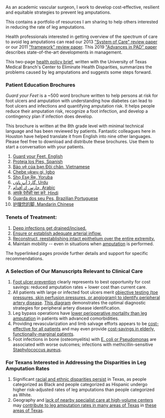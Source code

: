 <head>
<!-- Global site tag (gtag.js) - Google Analytics -->
<script async src="https://www.googletagmanager.com/gtag/js?id=G-YPLVGC5FDP"></script>
<script>
  window.dataLayer = window.dataLayer || [];
  function gtag(){dataLayer.push(arguments);}
  gtag('js', new Date());

  gtag('config', 'G-YPLVGC5FDP');
</script>
</head>

As an academic vascular surgeon, I work to develop cost-effective, resilient and equitable strategies to prevent leg amputations.

This contains a portfolio of resources I am sharing to help others interested in reducing the rate of leg amputations. 

Health professionals interested in getting overview of the spectrum of care to avoid leg amputations can read our 2013 ["System of Care" review paper](https://github.com/nealbarshes/nealbarshes.github.io/blob/main/articles/Barshes%2C%20system%20of%20care%202013.pdf) or our 2011 ["framework" review paper](https://github.com/nealbarshes/nealbarshes.github.io/blob/main/articles/Barshes%2C%20framework%20for%20foot%20keeping.pdf). This 2019 ["Advances in PAD" paper](https://github.com/nealbarshes/nealbarshes.github.io/blob/main/articles/Barshes%20%26%20Grant%2C%20PAD%20advances%202019.pdf) describes state-of-the-art developments in management.

This two-page [health policy brief](https://github.com/nealbarshes/nealbarshes.github.io/blob/main/articles/UTMB%20CEHB%20brief%201602%2C%20amputation%20disparities.pdf), written with the University of Texas Medical Branch's Center to Eliminate Health Disparities, summarizes the problems caused by leg amputations and suggests some steps forward. 


### Patient Education Brochures

<i>Guard your Feet</i> is a ~500 word brochure written to help persons at risk for foot ulcers and amputation with understanding how diabetes can lead to foot ulcers and infections and quantifying amputation risk. It helps people reduce their amputation risk, recognize a foot infection, and develop a contingency plan if infection does develop.

This brochure is written at the 8th grade level with minimal technical language and has been reviewed by patients. Fantastic colleagues here in Houston have helped translate it from English into nine other languages. Please feel free to download and distribute these brochures. Use them to start a conversation with your patients.

1.  [Guard your Feet, English](https://github.com/nealbarshes/nealbarshes.github.io/blob/main/brochures/01%20Guard%20your%20Feet%20%5BENGLISH%5D.pdf)
2.  [Proteja los Pies, Spanish](https://github.com/nealbarshes/nealbarshes.github.io/blob/main/brochures/02%20Protega%20los%20Pies%20%5BSpanish%5D.pdf)
3.  [Bảo vệ của bạn Đôi chân, Vietnamese](https://github.com/nealbarshes/nealbarshes.github.io/blob/main/brochures/03%20B%E1%BA%A3o%20v%E1%BB%87%20c%E1%BB%A7a%20b%E1%BA%A1n%20%C4%90%C3%B4i%20ch%C3%A2n%20%5BVietnamese%2C%20Pham%20family%5D.pdf)
4.  [Chebe ụkwụ gị, Igbo](https://github.com/nealbarshes/nealbarshes.github.io/blob/main/brochures/04%20Chebe%20%E1%BB%A5kw%E1%BB%A5%20g%E1%BB%8B%20%5BIgbo%2C%20Onuoha%5D.pdf)
5.  [Shọ Ẹsẹ Rẹ, Yoruba](https://github.com/nealbarshes/nealbarshes.github.io/blob/main/brochures/05%20Sh%E1%BB%8D%20%E1%BA%B8s%E1%BA%B9%20R%E1%BA%B9%20%5BYoruba%2C%20Vaughn%20family%5D.pdf)
6.  [گارڈ آپ پاؤں, Urdu](https://github.com/nealbarshes/nealbarshes.github.io/blob/main/brochures/06%20Guard%20your%20Feet%20%5BUrdu%5D.pdf)
7.  [حارس ك أقدام, Arabic](https://github.com/nealbarshes/nealbarshes.github.io/blob/main/brochures/07%20Guard%20your%20Feet%20%5BArabic%2C%20Khouqeer%5D.pdf)
8.  [आपके पेरोंकी रक्षा करे, Hindi](https://github.com/nealbarshes/nealbarshes.github.io/blob/main/brochures/08%20Guard%20your%20Feet%20%5BHindi%2C%20Zope%5D.pdf)
9.  [Guarda dos seu Pes, Brazilian Portuguese](https://github.com/nealbarshes/nealbarshes.github.io/blob/main/brochures/09%20Guarda%20dos%20seu%20Pes%20%5BPortuguese%2C%20Branco%5D.pdf)
10. [护理您的脚, Mandarin Chinese](https://github.com/nealbarshes/nealbarshes.github.io/blob/main/brochures/10%20Guard%20your%20Feet%20%5BChinese%2C%20Chen%5D.pdf)


### Tenets of Treatment:
1. [Deep infections get drained/incised.](https://nealbarshes.github.io/FootInfection/) 
2. [Ensure or establish adequate arterial inflow.](https://nealbarshes.github.io/PAD/)
3. [Reconstruct, reestablishing intact epithelium over the entire extremity.](https://nealbarshes.github.io/FootHealing/)
4. Maintain mobility  -- even in situations when [amputation](https://nealbarshes.github.io/LegAmputation/) is performed.

The hyperlinked pages provide further details and support for specific recommendations.


### A Selection of Our Manuscripts Relevant to Clinical Care 

1. [Foot ulcer prevention](https://github.com/nealbarshes/nealbarshes.github.io/blob/main/articles/Barshes%2C%20DFU%20prevention%20cost-savings.pdf) clearly represents to best opportunity for cost savings: reduced amputation rates + lower cost than current care. 
2. All patients with large or infected foot ulcers merit [objective testing (toe pressures, skin perfusion pressures, or angiogram) to identify peripheral artery disease](https://github.com/nealbarshes/nealbarshes.github.io/blob/main/articles/Barshes%2C%20PAD%20identification%20strategies.pdf). [This diagram](https://github.com/nealbarshes/nealbarshes.github.io/blob/main/assets/PADalgorithm1.jpg) demonstrates the optimal diagnostic strategies for peripheral artery disease identification.
3. Leg bypass operations have [lower perioperative mortality than leg amputation](https://github.com/nealbarshes/nealbarshes.github.io/blob/main/articles/BarshesAmpVsBypassRisk.pdf) in patients with advanced comorbidities.
3. Providing revascularization and limb salvage efforts appears to be [cost-effective for all patients](https://github.com/nealbarshes/nealbarshes.github.io/blob/main/articles/Barshes%2C%20MOVIE%20analysis.pdf) and may even provide [cost-savings in elderly, functionally-marginal patients](https://github.com/nealbarshes/nealbarshes.github.io/blob/main/articles/Barshes%2C%20marginal%20patient%20bypass.pdf).
4. Foot infections in bone (osteomyelitis) with [E. coli or Pseudomonas](https://github.com/nealbarshes/nealbarshes.github.io/blob/main/articles/Barshes%2C%20DFO%20treatment%20failure.pdf) are associated with worse outcomes; infections with methicillin-sensitive [Staphylococcus aureus](https://github.com/nealbarshes/nealbarshes.github.io/blob/main/articles/Ashong%2C%20MRSA%20osteomyelitis%202016.pdf). 

### For Texans Interested in Addressing the Disparities in Leg Amputation Rates

1. Significant [racial and ethnic disparities persist](https://github.com/nealbarshes/nealbarshes.github.io/blob/main/articles/Barshes%2C%20TX%20disparities%20NIHMS.pdf) in Texas, as people categorized as Black and people categorized as Hispanic undergo higher risk-adjusted rates of leg amputations than people categorized as White.
2. Geography and [lack of nearby specialist care at high-volume centers](https://github.com/nealbarshes/nealbarshes.github.io/blob/main/assets/volume-ratio%20relationship%20v2.jpg) may [contribute to leg amputation rates in many areas of Texas](https://github.com/nealbarshes/nealbarshes.github.io/blob/main/articles/BarshesRemoteAmputationCare.pdf) in [these areas of Texas](https://github.com/nealbarshes/nealbarshes.github.io/blob/main/assets/heat%20map%2C%20remote%20Texas%20amputees.jpeg). 
